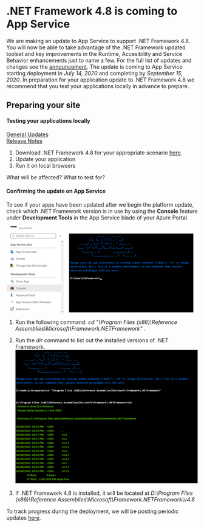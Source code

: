 # .NET Framework 4.8 is coming to App Service
We are making an update to App Service to support .NET Framework 4.8. You will now be able to take advantage of the .NET Framework updated toolset and key improvements in the Runtime, Accesibility and Service Behavior enhancements just to name a few.  For the full list of updates and changes see the [announcement](https://devblogs.microsoft.com/dotnet/announcing-the-net-framework-4-8/).  The update is coming to App Service starting deployment in *July 14, 2020* and completing by *September 15, 2020*.  In preparation for your application update to .NET Framework 4.8 we recommend that you test your applications locally in advance to prepare.

## Preparing your site 
#### Testing your applications locally

[General Updates](https://devblogs.microsoft.com/dotnet/announcing-the-net-framework-4-8/) <br/>
[Release Notes](https://github.com/microsoft/dotnet/blob/master/releases/net48/README.md)

1. Download .NET Framework 4.8 for your appropriate scenario [here](https://devblogs.microsoft.com/dotnet/announcing-the-net-framework-4-8/).
2. Update your application
3. Run it on local browsers

What will be affected? What to test for?

#### Confirming the update on App Service
To see if your apps have been updated after we begin the platform update, check which .NET Framework version is in use by using the **Console** feature under **Development Tools** in the App Service blade of your Azure Portal.

![Console](images/console.png)

1. Run the following command: *cd "\Program Files (x86)\Reference Assemblies\Microsoft\Framework\.NETFramework"* .  

2. Run the *dir* command to list out the installed versions of .NET Framework.  
![Console2](images/console2.png)

3. If .NET Framework 4.8 is installed, it will be located at *D:\Program Files (x86)\Reference Assemblies\Microsoft\Framework\.NETFramework\v4.8*


To track progress during the deployment, we will be posting periodic updates [here](https://github.com/Azure/app-service-announcements/issues/249).
